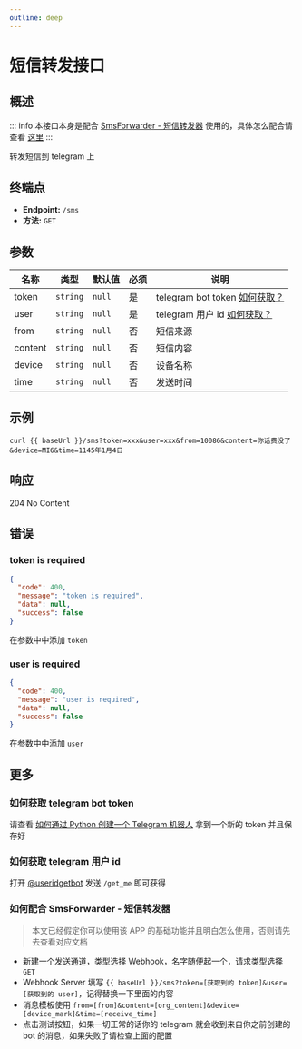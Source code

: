 ```yaml
---
outline: deep
---
```


<script setup>
import { baseUrl } from '../baseurl'
</script>

<style>
th {
  white-space: nowrap;
}
</style>

# 短信转发接口

## 概述

::: info
本接口本身是配合 [SmsForwarder - 短信转发器](https://github.com/pppscn/SmsForwarder) 使用的，具体怎么配合请查看 [这里](#更多)
:::

转发短信到 telegram 上

## 终端点

- **Endpoint:** `/sms`
- **方法:** `GET`

## 参数

| 名称    | 类型     | 默认值 | 必须 | 说明                                   |
| ------- | -------- | ------ | ---- | -------------------------------------- |
| token   | `string` | `null` | 是   | telegram bot token [如何获取？](#更多) |
| user    | `string` | `null` | 是   | telegram 用户 id [如何获取？](#更多)   |
| from    | `string` | `null` | 否   | 短信来源                               |
| content | `string` | `null` | 否   | 短信内容                               |
| device  | `string` | `null` | 否   | 设备名称                               |
| time    | `string` | `null` | 否   | 发送时间                               |

## 示例

```curl-vue
curl {{ baseUrl }}/sms?token=xxx&user=xxx&from=10086&content=你话费没了&device=MI6&time=1145年1月4日
```

## 响应

204 No Content

## 错误

### token is required

```json
{
  "code": 400,
  "message": "token is required",
  "data": null,
  "success": false
}
```

在参数中中添加 `token`

### user is required

```json
{
  "code": 400,
  "message": "user is required",
  "data": null,
  "success": false
}
```

在参数中中添加 `user`

## 更多

### 如何获取 telegram bot token

请查看 [如何通过 Python 创建一个 Telegram 机器人](https://www.freecodecamp.org/chinese/news/how-to-create-a-telegram-bot-using-python/) 拿到一个新的 token 并且保存好

### 如何获取 telegram 用户 id

打开 [@useridgetbot](https://t.me/useridgetbot) 发送 `/get_me` 即可获得

### 如何配合 SmsForwarder - 短信转发器

> 本文已经假定你可以使用该 APP 的基础功能并且明白怎么使用，否则请先去查看对应文档

- 新建一个发送通道，类型选择 Webhook，名字随便起一个，请求类型选择 `GET`
- Webhook Server 填写 `{{ baseUrl }}/sms?token=[获取到的 token]&user=[获取到的 user]`，记得替换一下里面的内容
- 消息模板使用 `from=[from]&content=[org_content]&device=[device_mark]&time=[receive_time]`
- 点击测试按钮，如果一切正常的话你的 telegram 就会收到来自你之前创建的 bot 的消息，如果失败了请检查上面的配置
